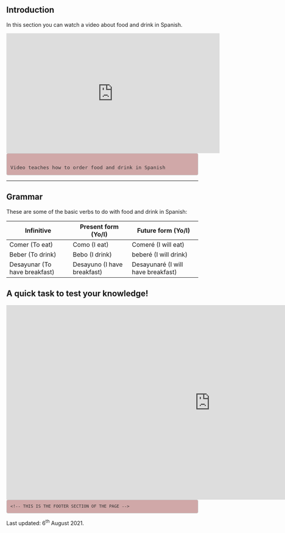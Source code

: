 <body>

<div class="container">  

<div class="container">  

<h2>Introduction</h2>
<p>In this section you can watch a video about food and drink in Spanish.</p>

<iframe width="560" height="315" src="https://www.youtube.com/embed/2RELTSJOa3E" frameborder="0" allow="accelerometer; autoplay; clipboard-write; encrypted-media; gyroscope; picture-in-picture" allowfullscreen></iframe>
    
    
    
<style>

pre {
    display: block;
    padding: 9.5px;
    margin: 0 0 10px;
    font-size: 13px;
    line-height: 1.42857143;
    color: #333;
    word-break: break-all;
    word-wrap: break-word;
    background-color: #d0a8a8;
    border: 1px solid #ccc;
    border-radius: 4px;
}

</style>

<pre>

Video teaches how to order food and drink in Spanish
</pre>








<hr/>
</div>



<div class="container"> 

 <h2>Grammar</h2>
  <p>These are some of the basic verbs to do with food and drink in Spanish:</p>            
  <table class="table table-striped">
    <thead>
      <tr>
        <th>Infinitive</th>
        <th>Present form (Yo/I)</th>
        <th>Future form (Yo/I)</th>
      </tr>
    </thead>
    <tbody>
      <tr>
        <td>Comer (To eat)</td>
        <td>Como (I eat)</td>
        <td>Comeré (I will eat)</td>
      </tr>
      <tr>
        <td>Beber (To drink)</td>
        <td>Bebo (I drink)</td>
        <td>beberé (I will drink)</td>
      </tr>
      <tr>
        <td>Desayunar (To have breakfast)</td>
        <td>Desayuno (I have breakfast)</td>
        <td>Desayunaré (I will have breakfast)</td>
      </tr>
    </tbody>
  </table>

</div>
    
    
<h2>A quick task to test your knowledge!</h2>
    
  <iframe src="https://h5p.org/h5p/embed/1204027" width="1070" height="511" frameborder="0" allowfullscreen="allowfullscreen" allow="geolocation *; microphone *; camera *; midi *; encrypted-media *" title="Food Image Pairing"></iframe><script src="https://h5p.org/sites/all/modules/h5p/library/js/h5p-resizer.js" charset="UTF-8"></script>
    
    <!-- THIS IS THE FOOTER SECTION OF THE PAGE -->
<p>Last updated: 6<sup>th</sup> August 2021.</p>
